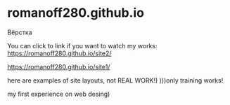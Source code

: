 # romanoff280.github.io

Вёрстка

You can click to link if you want to watch my works:
https://romanoff280.github.io/site2/

https://romanoff280.github.io/site1/


here are examples of site layouts, not REAL WORK!)
)))only training works!

my first experience on web desing)
